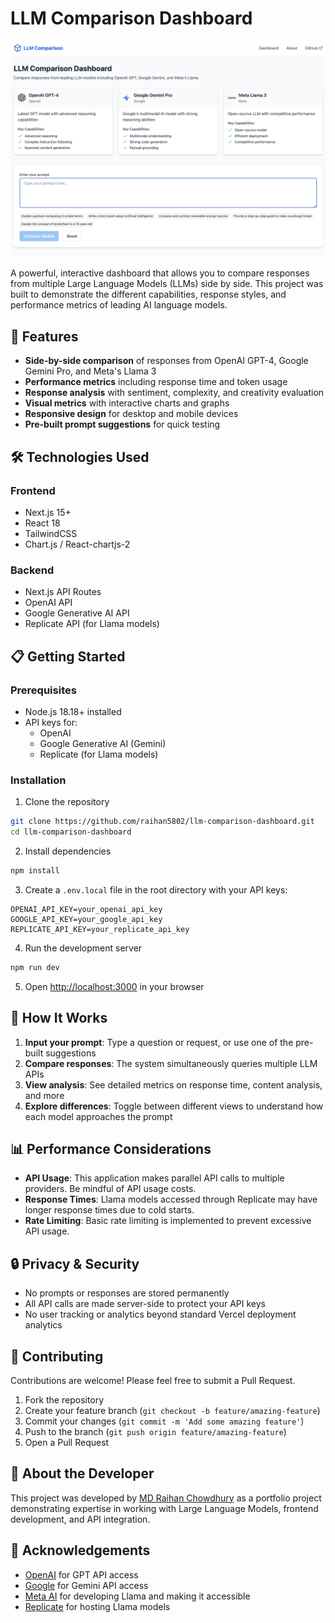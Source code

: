 # LLM Comparison Dashboard

![LLM Comparison Dashboard](https://github.com/raihan5802/llm-comparison-dashboard/blob/main/public/screenshots/dashboard.png)

A powerful, interactive dashboard that allows you to compare responses from multiple Large Language Models (LLMs) side by side. This project was built to demonstrate the different capabilities, response styles, and performance metrics of leading AI language models.

## 🌟 Features

- **Side-by-side comparison** of responses from OpenAI GPT-4, Google Gemini Pro, and Meta's Llama 3
- **Performance metrics** including response time and token usage
- **Response analysis** with sentiment, complexity, and creativity evaluation
- **Visual metrics** with interactive charts and graphs
- **Responsive design** for desktop and mobile devices
- **Pre-built prompt suggestions** for quick testing

## 🛠️ Technologies Used

### Frontend
- Next.js 15+
- React 18
- TailwindCSS
- Chart.js / React-chartjs-2

### Backend
- Next.js API Routes
- OpenAI API
- Google Generative AI API
- Replicate API (for Llama models)

## 📋 Getting Started

### Prerequisites

- Node.js 18.18+ installed
- API keys for:
  - OpenAI
  - Google Generative AI (Gemini)
  - Replicate (for Llama models)

### Installation

1. Clone the repository
```bash
git clone https://github.com/raihan5802/llm-comparison-dashboard.git
cd llm-comparison-dashboard
```

2. Install dependencies
```bash
npm install
```

3. Create a `.env.local` file in the root directory with your API keys:
```
OPENAI_API_KEY=your_openai_api_key
GOOGLE_API_KEY=your_google_api_key
REPLICATE_API_KEY=your_replicate_api_key
```

4. Run the development server
```bash
npm run dev
```

5. Open [http://localhost:3000](http://localhost:3000) in your browser

## 🧠 How It Works

1. **Input your prompt**: Type a question or request, or use one of the pre-built suggestions
2. **Compare responses**: The system simultaneously queries multiple LLM APIs
3. **View analysis**: See detailed metrics on response time, content analysis, and more
4. **Explore differences**: Toggle between different views to understand how each model approaches the prompt

## 📊 Performance Considerations

- **API Usage**: This application makes parallel API calls to multiple providers. Be mindful of API usage costs.
- **Response Times**: Llama models accessed through Replicate may have longer response times due to cold starts.
- **Rate Limiting**: Basic rate limiting is implemented to prevent excessive API usage.

## 🔒 Privacy & Security

- No prompts or responses are stored permanently
- All API calls are made server-side to protect your API keys
- No user tracking or analytics beyond standard Vercel deployment analytics

## 🤝 Contributing

Contributions are welcome! Please feel free to submit a Pull Request.

1. Fork the repository
2. Create your feature branch (`git checkout -b feature/amazing-feature`)
3. Commit your changes (`git commit -m 'Add some amazing feature'`)
4. Push to the branch (`git push origin feature/amazing-feature`)
5. Open a Pull Request

## 👤 About the Developer

This project was developed by [MD Raihan Chowdhury](https://github.com/raihan5802) as a portfolio project demonstrating expertise in working with Large Language Models, frontend development, and API integration.

## 🙏 Acknowledgements

- [OpenAI](https://openai.com/) for GPT API access
- [Google](https://deepmind.google/technologies/gemini/) for Gemini API access
- [Meta AI](https://ai.meta.com/llama/) for developing Llama and making it accessible
- [Replicate](https://replicate.com/) for hosting Llama models
